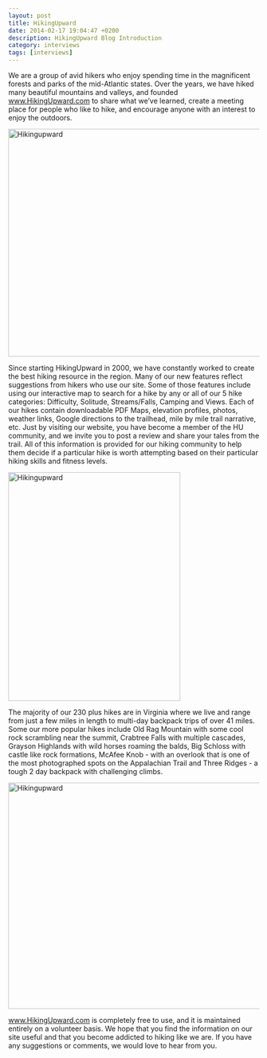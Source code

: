 ```yaml
---
layout: post
title: HikingUpward
date: 2014-02-17 19:04:47 +0200
description: HikingUpward Blog Introduction
category: interviews
tags: [interviews]
---
```


We are a group of avid hikers who enjoy spending time in the magnificent forests and parks of the mid-Atlantic states. Over the years, we have hiked many beautiful mountains and valleys, and founded <a href="http://www.hikingupward.com" target="_blank">www.HikingUpward.com</a> to share what we’ve learned, create a meeting place for people who like to hike, and encourage anyone with an interest to enjoy the outdoors.

<img src="http://farm8.staticflickr.com/7454/12593266784_e5afce5ecf_o.jpg" width="611" height="457" alt="Hikingupward">
<!--more-->

Since starting HikingUpward in 2000, we have constantly worked to create the best hiking resource in the region. Many of our new features reflect suggestions from hikers who use our site. Some of those features include using our interactive map to search for a hike by any or all of our 5 hike categories: Difficulty, Solitude, Streams/Falls, Camping and Views. Each of our hikes contain downloadable PDF Maps, elevation profiles, photos, weather links, Google directions to the trailhead, mile by mile trail narrative, etc. Just by visiting our website, you have become a member of the HU community, and we invite you to post a review and share your tales from the trail. All of this information is provided for our hiking community to help them decide if a particular hike is worth attempting based on their particular hiking skills and fitness levels.

<img src="http://farm8.staticflickr.com/7298/12592934643_2f094f973f_o.jpg" width="345" height="459" alt="Hikingupward">

The majority of our 230 plus hikes are in Virginia where we live and range from just a few miles in length to multi-day backpack trips of over 41 miles. Some our more popular hikes include Old Rag Mountain with some cool rock scrambling near the summit, Crabtree Falls with multiple cascades, Grayson Highlands with wild horses roaming the balds, Big Schloss with castle like rock formations, McAfee Knob - with an overlook that is one of the most photographed spots on the Appalachian Trail and Three Ridges - a tough 2 day backpack with challenging climbs.

<img src="http://farm6.staticflickr.com/5506/12592830015_46551bc83c_o.jpg" width="613" height="454" alt="Hikingupward">

<a href="http://www.hikingupward.com" target="_blank">www.HikingUpward.com</a> is completely free to use, and it is maintained entirely on a volunteer basis. We hope that you find the information on our site useful and that you become addicted to hiking like we are. If you have any suggestions or comments, we would love to hear from you.

